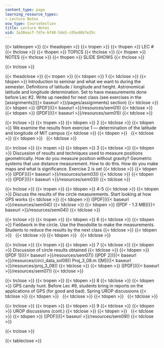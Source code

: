 ```yaml
---
content_type: page
learning_resource_types:
- Lecture Notes
ocw_type: CourseSection
title: Lecture Notes
uid: 3a30eacf-7d7e-bf40-5de5-c05ed6b7e35c
---
```


{{< tableopen >}}
{{< theadopen >}}
{{< tropen >}}
{{< thopen >}}
LEC #
{{< thclose >}}
{{< thopen >}}
TOPICS
{{< thclose >}}
{{< thopen >}}
NOTES
{{< thclose >}}
{{< thopen >}}
SLIDE SHOWS
{{< thclose >}}

{{< trclose >}}

{{< theadclose >}}
{{< tropen >}}
{{< tdopen >}}
1
{{< tdclose >}}
{{< tdopen >}}
Introduction to seminar and what we want to during the semester. Definitions of latitude / longitude and height. Astronomical latitude and longitude determination. Set to have measurements done before Lec #2. Write up needed for next class (see exercises in the [assignments]({{< baseurl >}}/pages/assignments) section)
{{< tdclose >}}
{{< tdopen >}}
([PDF]({{< baseurl >}}/resources/sem01))
{{< tdclose >}}
{{< tdopen >}}
([PDF]({{< baseurl >}}/resources/sem01))
{{< tdclose >}}

{{< trclose >}}
{{< tropen >}}
{{< tdopen >}}
2
{{< tdclose >}}
{{< tdopen >}}
We examine the results from exercise 1 — determination of the latitude and longitude of MIT campus
{{< tdclose >}}
{{< tdopen >}}
 
{{< tdclose >}}
{{< tdopen >}}
 
{{< tdclose >}}

{{< trclose >}}
{{< tropen >}}
{{< tdopen >}}
3
{{< tdclose >}}
{{< tdopen >}}
Discussion of results and techniques used to measure positions geometrically. How do you measure position without gravity? Geometric systems that use distance measurement. How to do this. How do you make maps and what is significance. Exercise 2 is set
{{< tdclose >}}
{{< tdopen >}}
([PDF]({{< baseurl >}}/resources/sem03))
{{< tdclose >}}
{{< tdopen >}}
([PDF]({{< baseurl >}}/resources/sem03))
{{< tdclose >}}

{{< trclose >}}
{{< tropen >}}
{{< tdopen >}}
4-5
{{< tdclose >}}
{{< tdopen >}}
Discuss the results of the circle measurements. Start looking at how GPS works
{{< tdclose >}}
{{< tdopen >}}
([PDF]({{< baseurl >}}/resources/sem04))
{{< tdclose >}}
{{< tdopen >}}
([PDF - 1.3 MB]({{< baseurl >}}/resources/sem04))
{{< tdclose >}}

{{< trclose >}}
{{< tropen >}}
{{< tdopen >}}
6
{{< tdclose >}}
{{< tdopen >}}
Fieldwork in the circle. Use the theodolite to make the measurements. Students to reduce the results by the next class
{{< tdclose >}}
{{< tdopen >}}
 
{{< tdclose >}}
{{< tdopen >}}
 
{{< tdclose >}}

{{< trclose >}}
{{< tropen >}}
{{< tdopen >}}
7
{{< tdclose >}}
{{< tdopen >}}
Discussion of circle results obtained
{{< tdclose >}}
{{< tdopen >}}
([PDF 1]({{< baseurl >}}/resources/sem07)) ([PDF 2]({{< baseurl >}}/resources/circl_data_sol08)) Proj\_3\_08.m ([M]({{< baseurl >}}/resources/proj_3_08))
{{< tdclose >}}
{{< tdopen >}}
([PDF]({{< baseurl >}}/resources/sem07))
{{< tdclose >}}

{{< trclose >}}
{{< tropen >}}
{{< tdopen >}}
8
{{< tdclose >}}
{{< tdopen >}}
GPS candy hunt. Before Lec #9, students bring in reports on the applications of GPS (for good and bad). Spring UROP discussions
{{< tdclose >}}
{{< tdopen >}}
 
{{< tdclose >}}
{{< tdopen >}}
 
{{< tdclose >}}

{{< trclose >}}
{{< tropen >}}
{{< tdopen >}}
9
{{< tdclose >}}
{{< tdopen >}}
UROP discussions (cont.)
{{< tdclose >}}
{{< tdopen >}}
 
{{< tdclose >}}
{{< tdopen >}}
([PDF]({{< baseurl >}}/resources/sem09))
{{< tdclose >}}

{{< trclose >}}

{{< tableclose >}}